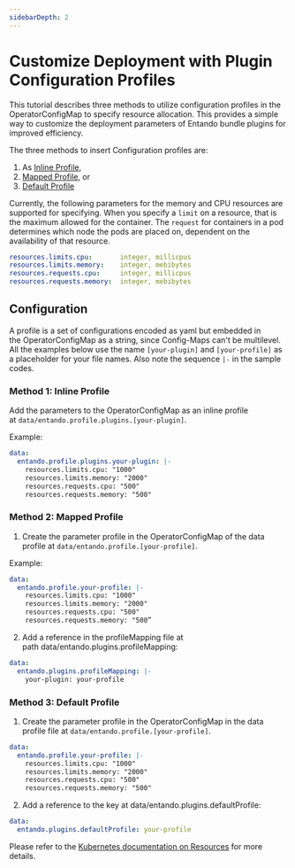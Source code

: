 ```yaml
---
sidebarDepth: 2
---
```


# Customize Deployment with Plugin Configuration Profiles

This tutorial describes three methods to utilize configuration profiles in the OperatorConfigMap to specify resource allocation. This provides a simple way to customize the deployment parameters of Entando bundle plugins for improved efficiency.

The three methods to insert Configuration profiles are: 
1. As [Inline Profile](#method-1-inline-profile),
2. [Mapped Profile](#method-2-mapped-profile), or 
3. [Default Profile](#method-3-default-profile)

Currently, the following parameters for the memory and CPU resources are supported for specifying. When you specify a `limit` on a resource, that is the maximum allowed for the container. The `request` for containers in a pod determines which node the pods are placed on, dependent on the availability of that resource. 

```yaml
resources.limits.cpu:       integer, millicpus
resources.limits.memory:    integer, mebibytes
resources.requests.cpu:     integer, millicpus
resources.requests.memory:  integer, mebibytes
```

## Configuration
A profile is a set of configurations encoded as yaml but embedded in the OperatorConfigMap as a string, since Config-Maps can't be multilevel. All the examples below use the name `[your-plugin]` and `[your-profile]` as a placeholder for your file names. Also note the sequence `|-` in the sample codes.

### Method 1: Inline Profile
Add the parameters to the OperatorConfigMap as an inline profile at `data/entando.profile.plugins.[your-plugin]`. 

Example:

```yaml
data:
  entando.profile.plugins.your-plugin: |-
    resources.limits.cpu: "1000"
    resources.limits.memory: "2000"
    resources.requests.cpu: "500"
    resources.requests.memory: "500"
```
### Method 2: Mapped Profile
1. Create the parameter profile in the OperatorConfigMap of the data profile at `data/entando.profile.[your-profile]`.

Example:
```yaml
data:
  entando.profile.your-profile: |-
    resources.limits.cpu: "1000"
    resources.limits.memory: "2000"
    resources.requests.cpu: "500"
    resources.requests.memory: "500”
```
2. Add a reference in the profileMapping file at path data/entando.plugins.profileMapping:

```yaml
data:
  entando.plugins.profileMapping: |-
    your-plugin: your-profile
```

### Method 3: Default Profile
1. Create the parameter profile in the OperatorConfigMap in the data profile file at `data/entando.profile.[your-profile]`.

```yaml
data:
  entando.profile.your-profile: |-
    resources.limits.cpu: "1000"
    resources.limits.memory: "2000"
    resources.requests.cpu: "500"
    resources.requests.memory: "500"
```

2. Add a reference to the key at data/entando.plugins.defaultProfile:

```yaml
data:
  entando.plugins.defaultProfile: your-profile
```

Please refer to the [Kubernetes documentation on Resources](https://kubernetes.io/docs/concepts/configuration/manage-resources-containers/) for more details.




